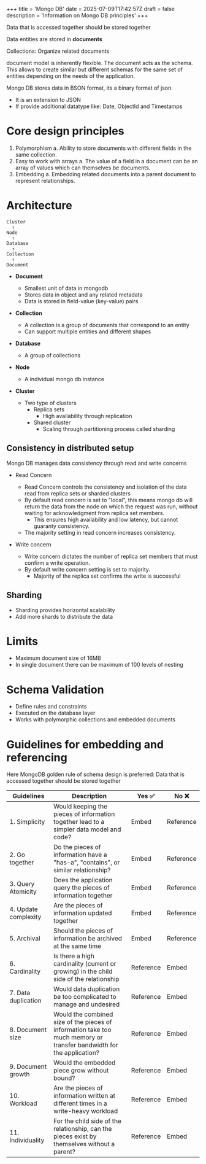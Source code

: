 +++
title = 'Mongo DB'
date = 2025-07-09T17:42:57Z
draft = false
description = 'Information on Mongo DB principles'
+++

Data that is accessed together should be stored together

Data entities are stored in **documents**

Collections: Organize related documents

document model is inherently flexible. The document acts as the schema. This allows to create similar but different schemas for the same set of entities depending on the needs of the application.

Mongo DB stores data in BSON format, its a binary format of json.
- It is an extension to JSON
- If provide additional datatype like: Date, ObjectId and Timestamps

# Core design principles

1. Polymorphism
  a. Ability to store documents with different fields in the same collection.
2. Easy to work with arrays
  a. The value of a field in a document can be an array of values which can themselves be documents.
3. Embedding
  a. Embedding related documents into a parent document to represent relationships.

# Architecture

```
Cluster
  ↑
Node
  ↑
Database
  ↑
Collection
  ↑
Document
```

- **Document**
  - Smallest unit of data in mongodb
  - Stores data in object and any related metadata
  - Data is stored in field-value (key-value) pairs

- **Collection**
  - A collection is a group of documents that correspond to an entity
  - Can support multiple entities and different shapes

- **Database**
  - A group of collections

- **Node**
  - A individual mongo db instance

- **Cluster**
  - Two type of clusters
    - Replica sets
      - High availability through replication
    - Shared cluster
      - Scaling through partitioning process called sharding
  
## Consistency in distributed setup

Mongo DB manages data consistency through read and write concerns

- Read Concern
  - Read Concern controls the consistency and isolation of the data read from replica sets or sharded clusters
  - By default read concern is set to "local", this means mongo db will return the data from the node on which the request was run, without waiting for acknowledgment from replica set members.
    - This ensures high availability and low latency, but cannot guaranty consistency.
  - The majority setting in read concern increases consistency.

- Write concern
  - Write concern dictates the number of replica set members that must confirm a write operation.
  - By default write concern setting is set to majority.
    - Majority of the replica set confirms the write is successful

## Sharding

- Sharding provides horizontal scalability
- Add more shards to distribute the data

# Limits

- Maximum document size of 16MB
-  In single document there can be maximum of 100 levels of nesting

# Schema Validation

- Define rules and constraints
- Executed on the database layer
- Works with polymorphic collections and embedded documents

# Guidelines for embedding and referencing

Here MongoDB golden rule of schema design is preferred: Data that is accessed together should be stored together

| Guidelines            | Description | Yes ✅ | No ❌ |
| --------------------- | ----------- | ------- | ----- |
| 1. Simplicity         | Would keeping the pieces of information together lead to a simpler data model and code? | Embed | Reference |
| 2. Go together        | Do the pieces of information have a "has-a", "contains", or similar relationship? | Embed | Reference |
| 3. Query Atomicity    | Does the application query the pieces of information together | Embed | Reference |
| 4. Update complexity  | Are the pieces of information updated together | Embed | Reference |
| 5. Archival           | Should the pieces of information be archived at the same time | Embed | Reference |
| 6. Cardinality        | Is there a high cardinality (current or growing) in the child side of the relationship | Reference | Embed |
| 7. Data duplication   | Would data duplication be too complicated to manage and undesired | Reference | Embed |
| 8. Document size      | Would the combined size of the pieces of information take too much memory or transfer bandwidth for the application? | Reference | Embed |
| 9. Document growth    | Would the embedded piece grow without bound? | Reference | Embed |
| 10. Workload          | Are the pieces of information written at different times in a write-heavy workload | Reference | Embed |
| 11. Individuality     | For the child side of the relationship, can the pieces exist by themselves without a parent? | Reference | Embed |